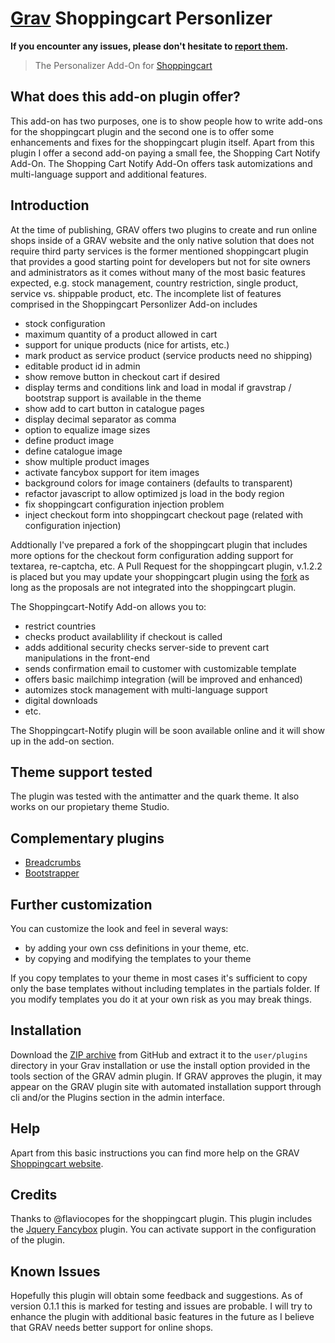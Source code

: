 # [Grav](http://getgrav.org) Shoppingcart Personlizer

**If you encounter any issues, please don't hesitate
to [report
them](https://github.com/leotiger/grav-plugin-shoppingcart-personalizer/issues).**

> The Personalizer Add-On for [Shoppingcart](https://github.com/flaviocopes/grav-plugin-shoppingcart)

## What does this add-on plugin offer?

This add-on has two purposes, one is to show people how to write add-ons for the shoppingcart plugin and the second one
is to offer some enhancements and fixes for the shoppingcart plugin itself. Apart from this plugin I offer a second add-on
paying a small fee, the Shopping Cart Notify Add-On. The Shopping Cart Notify Add-On offers task automizations and multi-language
support and additional features.

## Introduction

At the time of publishing, GRAV offers two plugins to create and run online shops inside of a GRAV website and the only native
solution that does not require third party services is the former mentioned shoppingcart plugin that provides a good starting 
point for developers but not for site owners and administrators as it comes without many of the most basic features expected, e.g.
stock management, country restriction, single product, service vs. shippable product, etc. The incomplete list of features comprised in the Shoppingcart Personlizer Add-on includes

* stock configuration
* maximum quantity of a product allowed in cart
* support for unique products (nice for artists, etc.)
* mark product as service product (service products need no shipping)
* editable product id in admin
* show remove button in checkout cart if desired
* display terms and conditions link and load in modal if gravstrap / bootstrap support is available in the theme
* show add to cart button in catalogue pages
* display decimal separator as comma
* option to equalize image sizes
* define product image
* define catalogue image
* show multiple product images
* activate fancybox support for item images
* background colors for image containers (defaults to transparent)
* refactor javascript to allow optimized js load in the body region
* fix shoppingcart configuration injection problem
* inject checkout form into shoppingcart checkout page (related with configuration injection)

Addtionally I've prepared a fork of the shoppingcart plugin that includes more options for the checkout
form configuration adding support for textarea, re-captcha, etc. A Pull Request for the shoppingcart plugin, v.1.2.2 is
placed but you may update your shoppingcart plugin using the [fork](https://github.com/leotiger/grav-plugin-shoppingcart) as long as the proposals are not integrated into
the shoppingcart plugin.

The Shoppingcart-Notify Add-on allows you to:

* restrict countries
* checks product availablility if checkout is called
* adds additional security checks server-side to prevent cart manipulations in the front-end
* sends confirmation email to customer with customizable template
* offers basic mailchimp integration (will be improved and enhanced)
* automizes stock management with multi-language support
* digital downloads
* etc.

The Shoppingcart-Notify plugin will be soon available online and it will show up in the add-on section.

## Theme support tested

The plugin was tested with the antimatter and the quark theme. It also works on our propietary theme Studio.

## Complementary plugins

* [Breadcrumbs](https://github.com/getgrav/grav-plugin-breadcrumbs) 
* [Bootstrapper](https://github.com/getgrav/grav-plugin-bootstrapper)

## Further customization

You can customize the look and feel in several ways:

* by adding your own css definitions in your theme, etc.
* by copying and modifying the templates to your theme

If you copy templates to your theme in most cases it's sufficient to copy only the base templates without including templates in the partials folder. If you modify templates you do it at your own risk as you may break things.

## Installation

Download the [ZIP
archive](https://github.com/leotiger/grav-plugin-shoppingcart-personalizer/archive/master.zip)
from GitHub and extract it to the `user/plugins` directory in your Grav
installation or use the install option provided in the tools section of the GRAV admin plugin. If GRAV approves the plugin, it may appear on the GRAV plugin site with automated installation support through cli and/or the Plugins section in the admin interface.

## Help

Apart from this basic instructions you can find more help on the GRAV [Shoppingcart website](https://gravcart.com/).

## Credits

Thanks to @flaviocopes for the shoppingcart plugin. 
This plugin includes the [Jquery Fancybox](http://fancyapps.com/fancybox/3/) plugin. You can activate support in the configuration of the plugin.

## Known Issues

Hopefully this plugin will obtain some feedback and suggestions. As of version 0.1.1 this is marked for testing and issues are probable. I will try to enhance the plugin with additional
basic features in the future as I believe that GRAV needs better support for online shops.
